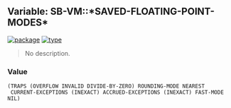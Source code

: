 ## Variable: SB-VM::\*SAVED-FLOATING-POINT-MODES\*
[![package](https://img.shields.io/badge/Package-SB--VM-5f9ea0.svg?style=social&colorA=999999)](../) [![type](https://img.shields.io/badge/Type-Variable-5f9ea0.svg?style=social&colorA=999999)](../#variable) 

> No description.

### Value
```
(TRAPS (OVERFLOW INVALID DIVIDE-BY-ZERO) ROUNDING-MODE NEAREST
 CURRENT-EXCEPTIONS (INEXACT) ACCRUED-EXCEPTIONS (INEXACT) FAST-MODE NIL)
```

